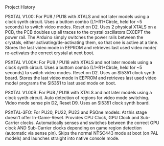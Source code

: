 Project History



PSXTAL V1.00: For PU8 / PU18 with XTALS and not later models using a clock synth circuit.
Uses a buttom combo (L1+R1+Circle, held for ~5 seconds) to switch video modes.
Reset on D2. Uses 2 physical XTALS on a PCB, the PCB doubles up all traces to the crystal oscillators EXCEPT the
power rail. The Arduino simply switches the power rails between the crystals, either activating/de-activating
them, so that one is active at a time. Stores the last video mode in EEPROM and retrieves last used video mode/ re-activates
the correct crystal at next boot.



PSXTAL V1.00A: For PU8 / PU18 with XTALS and not later models using a clock synth circuit.
Uses a buttom combo (L1+R1+Circle, held for ~5 seconds) to switch video modes.
Reset on D2. 
Uses an SI5351 clock synth board. Stores the last video mode in EEPROM and retrieves last used video mode/ programs the
SI5351 to last used mode on boot.



PSXTAL V1.00B: For PU8 / PU18 with XTALS and not later models using a clock synth circuit.
Auto detection of regions for video mode switching. 
Video mode sense pin D2, Reset D9. 
Uses an SI5351 clock synth board.



PSXTAL-3FO: For PU20, PU22, PU23 and PSOne models: At this stage doesn't offer In-Game-Reset.
Provides CPU Clock, GPU Clock and Sub-Carrier clocks. 
Automatically senses and switches between the correct GPU clock AND Sub-Carrier clocks depending
on game region detection (automatic via sense pin). Skips the normal NTSC443 mode at boot (on PAL models)
and launches straight into native console mode.
